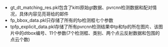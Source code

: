 * gt_dt_matching_res.pkl包含了kitti原始gt数据、pvrcnn检测数据和配对情况，具体内容见亮哥给的邮件
* fp_bbox_data.pkl只存储了所有的fp检测框七个参数
* tpfp_explicit_data.pkl存储了所有pvrcnn检测结果中tp和fp的所在图片、该图片中的dtbox编号、11个参数(7个检测框、类别、两个点云反射数据和包围的点云个数)
